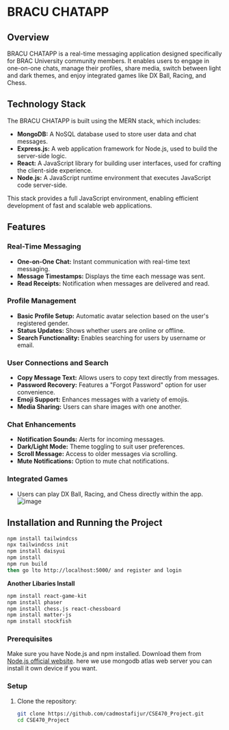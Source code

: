 # BRACU CHATAPP

## Overview
BRACU CHATAPP is a real-time messaging application designed specifically for BRAC University community members. It enables users to engage in one-on-one chats, manage their profiles, share media, switch between light and dark themes, and enjoy integrated games like DX Ball, Racing, and Chess.

## Technology Stack
The BRACU CHATAPP is built using the MERN stack, which includes:
- **MongoDB:** A NoSQL database used to store user data and chat messages.
- **Express.js:** A web application framework for Node.js, used to build the server-side logic.
- **React:** A JavaScript library for building user interfaces, used for crafting the client-side experience.
- **Node.js:** A JavaScript runtime environment that executes JavaScript code server-side.

This stack provides a full JavaScript environment, enabling efficient development of fast and scalable web applications.

## Features

### Real-Time Messaging
- **One-on-One Chat:** Instant communication with real-time text messaging.
- **Message Timestamps:** Displays the time each message was sent.
- **Read Receipts:** Notification when messages are delivered and read.

### Profile Management
- **Basic Profile Setup:** Automatic avatar selection based on the user's registered gender.
- **Status Updates:** Shows whether users are online or offline.
- **Search Functionality:** Enables searching for users by username or email.

### User Connections and Search
- **Copy Message Text:** Allows users to copy text directly from messages.
- **Password Recovery:** Features a "Forgot Password" option for user convenience.
- **Emoji Support:** Enhances messages with a variety of emojis.
- **Media Sharing:** Users can share images with one another.

### Chat Enhancements
- **Notification Sounds:** Alerts for incoming messages.
- **Dark/Light Mode:** Theme toggling to suit user preferences.
- **Scroll Message:** Access to older messages via scrolling.
- **Mute Notifications:** Option to mute chat notifications.

### Integrated Games
- Users can play DX Ball, Racing, and Chess directly within the app.
![image](https://github.com/user-attachments/assets/a3a1de43-0c2f-4570-b8db-a9781577b27f)

## Installation and Running the Project
   ```bash
npm install tailwindcss
npx tailwindcss init
npm install daisyui
npm install
npm run build
then go lto http://localhost:5000/ and register and login
   ```
**Another Libaries Install**
   ```bash
npm install react-game-kit
npm install phaser
npm install chess.js react-chessboard
npm install matter-js
npm install stockfish
   ```
### Prerequisites
Make sure you have Node.js and npm installed. Download them from [Node.js official website](https://nodejs.org/).
here we use mongodb atlas web server you can install it own device if you want.

### Setup
1. Clone the repository:
   ```bash
   git clone https://github.com/cadmostafijur/CSE470_Project.git
   cd CSE470_Project
